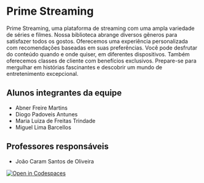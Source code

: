 
# Prime Streaming
Prime Streaming, uma plataforma de streaming com uma ampla variedade de séries e filmes. Nossa biblioteca abrange diversos gêneros para satisfazer todos os gostos. Oferecemos uma experiência personalizada com recomendações baseadas em suas preferências. Você pode desfrutar do conteúdo quando e onde quiser, em diferentes dispositivos. Também oferecemos classes de cliente com benefícios exclusivos. Prepare-se para mergulhar em histórias fascinantes e descobrir um mundo de entretenimento excepcional.


## Alunos integrantes da equipe

* Abner Freire Martins
* Diogo Padoveis Antunes
* Maria Luiza de Freitas Trindade
* Miguel Lima Barcellos

## Professores responsáveis

* João Caram Santos de Oliveira	

[![Open in Codespaces](https://classroom.github.com/assets/launch-codespace-f4981d0f882b2a3f0472912d15f9806d57e124e0fc890972558857b51b24a6f9.svg)](https://classroom.github.com/open-in-codespaces?assignment_repo_id=10695791)
